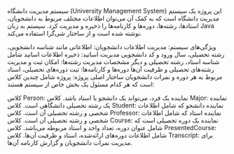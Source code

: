 سیستم مدیریت دانشگاه (University Management System)
این پروژه یک سیستم مدیریت دانشگاه است که به کمک آن می‌توان اطلاعات مختلف مربوط به دانشجویان، استادها، رشته‌ها، دوره‌ها و کارنامه‌ها را ذخیره و مدیریت کرد. سیستم به زبان Java نوشته شده است و از ساختار شی‌گرا استفاده می‌کند.

ویژگی‌های سیستم:
مدیریت اطلاعات دانشجویان: اطلاعاتی مانند شناسه دانشجویی، رشته تحصیلی، سال ورود و کد دانشجویی
مدیریت اساتید: ذخیره اطلاعات اساتید شامل شناسه استاد، رشته تحصیلی و دیگر مشخصات
مدیریت رشته‌ها: امکان ثبت و مدیریت رشته‌های تحصیلی و ظرفیت آن‌ها
دوره‌ها و کارنامه‌ها: ثبت دوره‌های تحصیلی، استاد مربوط به هر دوره و نمرات دانشجویان
ساختار اصلی پروژه:
پروژه شامل چندین کلاس است که هر کدام مسئول یک بخش خاص از سیستم هستند:

کلاس Person: نماینده یک فرد، می‌تواند یک دانشجو یا استاد باشد.
کلاس Major: نماینده یک رشته تحصیلی دانشگاهی است.
کلاس Student: نماینده دانشجو که شامل اطلاعات شخصی و رشته تحصیلی آن است.
کلاس Professor: نماینده استاد که شامل اطلاعات شخصی و رشته تحصیلی آن است.
کلاس Course: نماینده یک دوره تحصیلی است که شامل عنوان دوره، تعداد واحد و استاد مربوطه می‌باشد.
کلاس PresentedCourse: شامل اطلاعات دوره‌های ارائه‌شده، استاد و ظرفیت آن‌ها.
کلاس Transcript: برای مدیریت نمرات دانشجویان و گزارش کارنامه آن‌ها.
